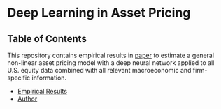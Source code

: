 # Deep Learning in Asset Pricing

Table of Contents
------------------------------

This repository contains empirical results in [paper](https://papers.ssrn.com/sol3/papers.cfm?abstract_id=3350138) to estimate a general non-linear asset pricing model with a deep neural network applied to all U.S. equity data combined with all relevant macroeconomic and firm-specific information. 

- [Empirical Results](#empirical-results)
- [Author](#author)
